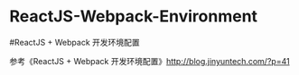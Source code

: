 # ReactJS-Webpack-Environment


#ReactJS + Webpack 开发环境配置

参考《ReactJS + Webpack 开发环境配置》http://blog.jinyuntech.com/?p=41
